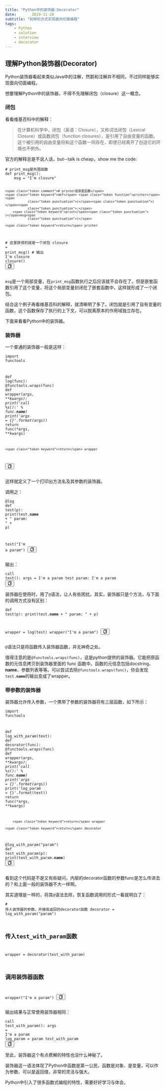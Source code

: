 ```yaml
---
title: "Python中的装饰器:Decorator"
date:       2019-11-28
subtitle: "别样的方式实现面向切面编程"
tags:
	- Python
	- solution
	- interview
	- decorator
---
```





<article class="_2rhmJa"><h2>理解Python装饰器(Decorator)</h2>
    <p>Python装饰器看起来类似Java中的注解，然鹅和注解并不相同，不过同样能够实现面向切面编程。</p>
    <p>想要理解Python中的装饰器，不得不先理解闭包（closure）这一概念。</p>
    <h3>闭包</h3>
    <p>看看维基百科中的解释：</p>
    <blockquote>
        <p>在计算机科学中，闭包（英语：Closure），又称词法闭包（Lexical Closure）或函数闭包（function
            closures），是引用了自由变量的函数。这个被引用的自由变量将和这个函数一同存在，即使已经离开了创造它的环境也不例外。</p>
    </blockquote>
    <p>官方的解释总是不说人话，but--talk is cheap，show me the code:</p>
    <pre class="line-numbers  language-python"><code class="  language-python"><span class="token comment"># print_msg是外围函数</span>
<span class="token keyword">def</span> <span class="token function">print_msg</span><span
                class="token punctuation">(</span><span class="token punctuation">)</span><span
                class="token punctuation">:</span>
    msg <span class="token operator">=</span> <span class="token string">"I'm closure"</span>

    <span class="token comment"># printer是嵌套函数</span>
    <span class="token keyword">def</span> <span class="token function">printer</span><span
                class="token punctuation">(</span><span class="token punctuation">)</span><span
                class="token punctuation">:</span>
        <span class="token keyword">print</span><span class="token punctuation">(</span>msg<span
                class="token punctuation">)</span>

    <span class="token keyword">return</span> printer


<span class="token comment"># 这里获得的就是一个闭包</span>
closure <span class="token operator">=</span> print_msg<span class="token punctuation">(</span><span
                class="token punctuation">)</span>
<span class="token comment"># 输出 I'm closure</span>
closure<span class="token punctuation">(</span><span class="token punctuation">)</span>
<span aria-hidden="true"
      class="line-numbers-rows"><span></span><span></span><span></span><span></span><span></span><span></span><span></span><span></span><span></span><span></span><span></span><span></span><span></span><span></span><span></span></span></code><button
            class="VJbwyy" type="button" aria-label="复制代码"><i aria-label="icon: copy" class="anticon anticon-copy"><svg
            viewBox="64 64 896 896" focusable="false" class="" data-icon="copy" width="1em" height="1em"
            fill="currentColor" aria-hidden="true"><path
            d="M832 64H296c-4.4 0-8 3.6-8 8v56c0 4.4 3.6 8 8 8h496v688c0 4.4 3.6 8 8 8h56c4.4 0 8-3.6 8-8V96c0-17.7-14.3-32-32-32zM704 192H192c-17.7 0-32 14.3-32 32v530.7c0 8.5 3.4 16.6 9.4 22.6l173.3 173.3c2.2 2.2 4.7 4 7.4 5.5v1.9h4.2c3.5 1.3 7.2 2 11 2H704c17.7 0 32-14.3 32-32V224c0-17.7-14.3-32-32-32zM350 856.2L263.9 770H350v86.2zM664 888H414V746c0-22.1-17.9-40-40-40H232V264h432v624z"></path></svg></i></button></pre>
    <p><code>msg</code>是一个局部变量，在<code>print_msg</code>函数执行之后应该就不会存在了。但是嵌套函数引用了这个变量，将这个局部变量封闭在了嵌套函数中，这样就形成了一个闭包。</p>
    <p>结合这个例子再看维基百科的解释，就清晰明了多了。闭包就是引用了自有变量的函数，这个函数保存了执行的上下文，可以脱离原本的作用域独立存在。</p>
    <p>下面来看看Python中的装饰器。</p>
    <h3>装饰器</h3>
    <p>一个普通的装饰器一般是这样：</p>
    <pre class="line-numbers  language-python"><code class="  language-python"><span class="token keyword">import</span> functools


<span class="token keyword">def</span> <span class="token function">log</span><span class="token punctuation">(</span>func<span
                class="token punctuation">)</span><span class="token punctuation">:</span>
    @functools<span class="token punctuation">.</span>wraps<span class="token punctuation">(</span>func<span
                class="token punctuation">)</span>
    <span class="token keyword">def</span> <span class="token function">wrapper</span><span
                class="token punctuation">(</span><span class="token operator">*</span>args<span
                class="token punctuation">,</span> <span class="token operator">**</span>kwargs<span
                class="token punctuation">)</span><span class="token punctuation">:</span>
        <span class="token keyword">print</span><span class="token punctuation">(</span><span class="token string">'call %s():'</span> <span
                class="token operator">%</span> func<span class="token punctuation">.</span>__name__<span
                class="token punctuation">)</span>
        <span class="token keyword">print</span><span class="token punctuation">(</span><span class="token string">'args = {}'</span><span
                class="token punctuation">.</span><span class="token builtin">format</span><span
                class="token punctuation">(</span><span class="token operator">*</span>args<span
                class="token punctuation">)</span><span class="token punctuation">)</span>
        <span class="token keyword">return</span> func<span class="token punctuation">(</span><span
                class="token operator">*</span>args<span class="token punctuation">,</span> <span
                class="token operator">**</span>kwargs<span class="token punctuation">)</span>

    <span class="token keyword">return</span> wrapper
<span aria-hidden="true"
      class="line-numbers-rows"><span></span><span></span><span></span><span></span><span></span><span></span><span></span><span></span><span></span><span></span><span></span></span></code><button
            class="VJbwyy" type="button" aria-label="复制代码"><i aria-label="icon: copy" class="anticon anticon-copy"><svg
            viewBox="64 64 896 896" focusable="false" class="" data-icon="copy" width="1em" height="1em"
            fill="currentColor" aria-hidden="true"><path
            d="M832 64H296c-4.4 0-8 3.6-8 8v56c0 4.4 3.6 8 8 8h496v688c0 4.4 3.6 8 8 8h56c4.4 0 8-3.6 8-8V96c0-17.7-14.3-32-32-32zM704 192H192c-17.7 0-32 14.3-32 32v530.7c0 8.5 3.4 16.6 9.4 22.6l173.3 173.3c2.2 2.2 4.7 4 7.4 5.5v1.9h4.2c3.5 1.3 7.2 2 11 2H704c17.7 0 32-14.3 32-32V224c0-17.7-14.3-32-32-32zM350 856.2L263.9 770H350v86.2zM664 888H414V746c0-22.1-17.9-40-40-40H232V264h432v624z"></path></svg></i></button></pre>
    <p>这样就定义了一个打印出方法名及其参数的装饰器。</p>
    <p>调用之：</p>
    <pre class="line-numbers  language-python"><code class="  language-python"><span
            class="token decorator annotation punctuation">@log</span>
<span class="token keyword">def</span> <span class="token function">test</span><span class="token punctuation">(</span>p<span
                class="token punctuation">)</span><span class="token punctuation">:</span>
    <span class="token keyword">print</span><span class="token punctuation">(</span>test<span class="token punctuation">.</span>__name__ <span
                class="token operator">+</span> <span class="token string">" param: "</span> <span
                class="token operator">+</span> p<span class="token punctuation">)</span>
    
test<span class="token punctuation">(</span><span class="token string">"I'm a param"</span><span
                class="token punctuation">)</span>
<span aria-hidden="true"
      class="line-numbers-rows"><span></span><span></span><span></span><span></span><span></span></span></code><button
            class="VJbwyy" type="button" aria-label="复制代码"><i aria-label="icon: copy" class="anticon anticon-copy"><svg
            viewBox="64 64 896 896" focusable="false" class="" data-icon="copy" width="1em" height="1em"
            fill="currentColor" aria-hidden="true"><path
            d="M832 64H296c-4.4 0-8 3.6-8 8v56c0 4.4 3.6 8 8 8h496v688c0 4.4 3.6 8 8 8h56c4.4 0 8-3.6 8-8V96c0-17.7-14.3-32-32-32zM704 192H192c-17.7 0-32 14.3-32 32v530.7c0 8.5 3.4 16.6 9.4 22.6l173.3 173.3c2.2 2.2 4.7 4 7.4 5.5v1.9h4.2c3.5 1.3 7.2 2 11 2H704c17.7 0 32-14.3 32-32V224c0-17.7-14.3-32-32-32zM350 856.2L263.9 770H350v86.2zM664 888H414V746c0-22.1-17.9-40-40-40H232V264h432v624z"></path></svg></i></button></pre>
    <p>输出：</p>
    <pre class="line-numbers  language-bash"><code class="  language-bash">call test():
args = I'm a param
test param: I'm a param
<span aria-hidden="true" class="line-numbers-rows"><span></span><span></span><span></span></span></code><button
            class="VJbwyy" type="button" aria-label="复制代码"><i aria-label="icon: copy" class="anticon anticon-copy"><svg
            viewBox="64 64 896 896" focusable="false" class="" data-icon="copy" width="1em" height="1em"
            fill="currentColor" aria-hidden="true"><path
            d="M832 64H296c-4.4 0-8 3.6-8 8v56c0 4.4 3.6 8 8 8h496v688c0 4.4 3.6 8 8 8h56c4.4 0 8-3.6 8-8V96c0-17.7-14.3-32-32-32zM704 192H192c-17.7 0-32 14.3-32 32v530.7c0 8.5 3.4 16.6 9.4 22.6l173.3 173.3c2.2 2.2 4.7 4 7.4 5.5v1.9h4.2c3.5 1.3 7.2 2 11 2H704c17.7 0 32-14.3 32-32V224c0-17.7-14.3-32-32-32zM350 856.2L263.9 770H350v86.2zM664 888H414V746c0-22.1-17.9-40-40-40H232V264h432v624z"></path></svg></i></button></pre>
    <p>装饰器在使用时，用了<code>@</code>语法，让人有些困扰。其实，装饰器只是个方法，与下面的调用方式没有区别：</p>
    <pre class="line-numbers  language-bash"><code class="  language-bash">def test(p):
    print(test.__name__ + " param: " + p)

wrapper = log(test)
wrapper("I'm a param")
<span aria-hidden="true"
      class="line-numbers-rows"><span></span><span></span><span></span><span></span><span></span></span></code><button
            class="VJbwyy" type="button" aria-label="复制代码"><i aria-label="icon: copy" class="anticon anticon-copy"><svg
            viewBox="64 64 896 896" focusable="false" class="" data-icon="copy" width="1em" height="1em"
            fill="currentColor" aria-hidden="true"><path
            d="M832 64H296c-4.4 0-8 3.6-8 8v56c0 4.4 3.6 8 8 8h496v688c0 4.4 3.6 8 8 8h56c4.4 0 8-3.6 8-8V96c0-17.7-14.3-32-32-32zM704 192H192c-17.7 0-32 14.3-32 32v530.7c0 8.5 3.4 16.6 9.4 22.6l173.3 173.3c2.2 2.2 4.7 4 7.4 5.5v1.9h4.2c3.5 1.3 7.2 2 11 2H704c17.7 0 32-14.3 32-32V224c0-17.7-14.3-32-32-32zM350 856.2L263.9 770H350v86.2zM664 888H414V746c0-22.1-17.9-40-40-40H232V264h432v624z"></path></svg></i></button></pre>
    <p><code>@</code>语法只是将函数传入装饰器函数，并无神奇之处。</p>
    <p>值得注意的是<code>@functools.wraps(func)</code>，这是python提供的装饰器。它能把原函数的元信息拷贝到装饰器里面的 func 函数中。函数的元信息包括docstring、<strong>name</strong>、参数列表等等。可以尝试去除<code>@functools.wraps(func)</code>，你会发现<code>test.__name__</code>的输出变成了wrapper。
    </p>
    <h3>带参数的装饰器</h3>
    <p>装饰器允许传入参数，一个携带了参数的装饰器将有三层函数，如下所示：</p>
    <pre class="line-numbers  language-python"><code class="  language-python"><span class="token keyword">import</span> functools

<span class="token keyword">def</span> <span class="token function">log_with_param</span><span
                class="token punctuation">(</span>text<span class="token punctuation">)</span><span
                class="token punctuation">:</span>
    <span class="token keyword">def</span> <span class="token function">decorator</span><span class="token punctuation">(</span>func<span
                class="token punctuation">)</span><span class="token punctuation">:</span>
        @functools<span class="token punctuation">.</span>wraps<span class="token punctuation">(</span>func<span
                class="token punctuation">)</span>
        <span class="token keyword">def</span> <span class="token function">wrapper</span><span
                class="token punctuation">(</span><span class="token operator">*</span>args<span
                class="token punctuation">,</span> <span class="token operator">**</span>kwargs<span
                class="token punctuation">)</span><span class="token punctuation">:</span>
            <span class="token keyword">print</span><span class="token punctuation">(</span><span class="token string">'call %s():'</span> <span
                class="token operator">%</span> func<span class="token punctuation">.</span>__name__<span
                class="token punctuation">)</span>
            <span class="token keyword">print</span><span class="token punctuation">(</span><span class="token string">'args = {}'</span><span
                class="token punctuation">.</span><span class="token builtin">format</span><span
                class="token punctuation">(</span><span class="token operator">*</span>args<span
                class="token punctuation">)</span><span class="token punctuation">)</span>
            <span class="token keyword">print</span><span class="token punctuation">(</span><span class="token string">'log_param = {}'</span><span
                class="token punctuation">.</span><span class="token builtin">format</span><span
                class="token punctuation">(</span>text<span class="token punctuation">)</span><span
                class="token punctuation">)</span>
            <span class="token keyword">return</span> func<span class="token punctuation">(</span><span
                class="token operator">*</span>args<span class="token punctuation">,</span> <span
                class="token operator">**</span>kwargs<span class="token punctuation">)</span>

        <span class="token keyword">return</span> wrapper

    <span class="token keyword">return</span> decorator
    
@log_with_param<span class="token punctuation">(</span><span class="token string">"param"</span><span
                class="token punctuation">)</span>
<span class="token keyword">def</span> <span class="token function">test_with_param</span><span
                class="token punctuation">(</span>p<span class="token punctuation">)</span><span
                class="token punctuation">:</span>
    <span class="token keyword">print</span><span class="token punctuation">(</span>test_with_param<span
                class="token punctuation">.</span>__name__<span class="token punctuation">)</span>
<span aria-hidden="true"
      class="line-numbers-rows"><span></span><span></span><span></span><span></span><span></span><span></span><span></span><span></span><span></span><span></span><span></span><span></span><span></span><span></span><span></span><span></span><span></span><span></span></span></code><button
            class="VJbwyy" type="button" aria-label="复制代码"><i aria-label="icon: copy" class="anticon anticon-copy"><svg
            viewBox="64 64 896 896" focusable="false" class="" data-icon="copy" width="1em" height="1em"
            fill="currentColor" aria-hidden="true"><path
            d="M832 64H296c-4.4 0-8 3.6-8 8v56c0 4.4 3.6 8 8 8h496v688c0 4.4 3.6 8 8 8h56c4.4 0 8-3.6 8-8V96c0-17.7-14.3-32-32-32zM704 192H192c-17.7 0-32 14.3-32 32v530.7c0 8.5 3.4 16.6 9.4 22.6l173.3 173.3c2.2 2.2 4.7 4 7.4 5.5v1.9h4.2c3.5 1.3 7.2 2 11 2H704c17.7 0 32-14.3 32-32V224c0-17.7-14.3-32-32-32zM350 856.2L263.9 770H350v86.2zM664 888H414V746c0-22.1-17.9-40-40-40H232V264h432v624z"></path></svg></i></button></pre>
    <p>看到这个代码是不是又有些疑问，内层的decorator函数的参数func是怎么传进去的？和上面一般的装饰器不大一样啊。</p>
    <p>其实道理是一样的，将其<code>@</code>语法去除，恢复函数调用的形式一看就明白了：</p>
    <pre class="line-numbers  language-bash"><code class="  language-bash"># 传入装饰器的参数，并接收返回的decorator函数
decorator = log_with_param("param")
# 传入test_with_param函数
wrapper = decorator(test_with_param)
# 调用装饰器函数
wrapper("I'm a param")
<span aria-hidden="true"
      class="line-numbers-rows"><span></span><span></span><span></span><span></span><span></span><span></span></span></code><button
            class="VJbwyy" type="button" aria-label="复制代码"><i aria-label="icon: copy" class="anticon anticon-copy"><svg
            viewBox="64 64 896 896" focusable="false" class="" data-icon="copy" width="1em" height="1em"
            fill="currentColor" aria-hidden="true"><path
            d="M832 64H296c-4.4 0-8 3.6-8 8v56c0 4.4 3.6 8 8 8h496v688c0 4.4 3.6 8 8 8h56c4.4 0 8-3.6 8-8V96c0-17.7-14.3-32-32-32zM704 192H192c-17.7 0-32 14.3-32 32v530.7c0 8.5 3.4 16.6 9.4 22.6l173.3 173.3c2.2 2.2 4.7 4 7.4 5.5v1.9h4.2c3.5 1.3 7.2 2 11 2H704c17.7 0 32-14.3 32-32V224c0-17.7-14.3-32-32-32zM350 856.2L263.9 770H350v86.2zM664 888H414V746c0-22.1-17.9-40-40-40H232V264h432v624z"></path></svg></i></button></pre>
    <p>输出结果与正常使用装饰器相同：</p>
    <pre class="line-numbers  language-rust"><code class="  language-rust">call <span class="token function">test_with_param</span><span
            class="token punctuation">(</span><span class="token punctuation">)</span><span
            class="token punctuation">:</span>
args <span class="token operator">=</span> I<span class="token lifetime-annotation symbol">'m</span> a param
log_param <span class="token operator">=</span> param
test_with_param
<span aria-hidden="true" class="line-numbers-rows"><span></span><span></span><span></span><span></span></span></code><button
            class="VJbwyy" type="button" aria-label="复制代码"><i aria-label="icon: copy" class="anticon anticon-copy"><svg
            viewBox="64 64 896 896" focusable="false" class="" data-icon="copy" width="1em" height="1em"
            fill="currentColor" aria-hidden="true"><path
            d="M832 64H296c-4.4 0-8 3.6-8 8v56c0 4.4 3.6 8 8 8h496v688c0 4.4 3.6 8 8 8h56c4.4 0 8-3.6 8-8V96c0-17.7-14.3-32-32-32zM704 192H192c-17.7 0-32 14.3-32 32v530.7c0 8.5 3.4 16.6 9.4 22.6l173.3 173.3c2.2 2.2 4.7 4 7.4 5.5v1.9h4.2c3.5 1.3 7.2 2 11 2H704c17.7 0 32-14.3 32-32V224c0-17.7-14.3-32-32-32zM350 856.2L263.9 770H350v86.2zM664 888H414V746c0-22.1-17.9-40-40-40H232V264h432v624z"></path></svg></i></button></pre>
    <p>至此，装饰器这个有点费解的特性也没什么神秘了。</p>
    <p>装饰器这一语法体现了Python中函数是第一公民，函数是对象、是变量，可以作为参数、可以是返回值，非常的灵活与强大。</p>
    <p>Python中引入了很多函数式编程的特性，需要好好学习与体会。</p>
</article>